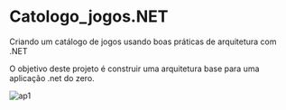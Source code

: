 # Catologo_jogos.NET
Criando um catálogo de jogos usando boas práticas de arquitetura com .NET

O objetivo deste projeto é construir uma arquitetura base para uma aplicação .net do zero.

![ap1](https://user-images.githubusercontent.com/66983974/118383972-116fc380-b5d9-11eb-952a-69a51753a167.jpg)

